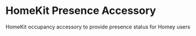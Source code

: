 # HomeKit Presence Accessory

HomeKit occupancy accessory to provide presence status for Homey users

